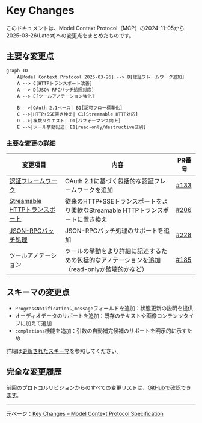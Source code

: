 # Key Changes

このドキュメントは、Model Context Protocol（MCP）の2024-11-05から2025-03-26(Latest)への変更点をまとめたものです。

## 主要な変更点

```mermaid
graph TD
    A[Model Context Protocol 2025-03-26] --> B[認証フレームワーク追加]
    A --> C[HTTPトランスポート改善]
    A --> D[JSON-RPCバッチ処理対応]
    A --> E[ツールアノテーション強化]
    
    B -->|OAuth 2.1ベース| B1[認可フロー標準化]
    C -->|HTTP+SSE置き換え| C1[Streamable HTTP対応]
    D -->|複数リクエスト| D1[パフォーマンス向上]
    E -->|ツール挙動記述| E1[read-only/destructive区別]
```

### 主要な変更の詳細

| 変更項目 | 内容 | PR番号 |
|---------|------|-------|
| [認証フレームワーク](https://spec.modelcontextprotocol.io/specification/2025-03-26/basic/authorization/) | OAuth 2.1に基づく包括的な認証フレームワークを追加 | [#133](https://github.com/modelcontextprotocol/specification/pull/133) |
| [Streamable HTTPトランスポート](https://spec.modelcontextprotocol.io/specification/2025-03-26/basic/transports/#streamable-http) | 従来のHTTP+SSEトランスポートをより柔軟なStreamable HTTPトランスポートに置き換え | [#206](https://github.com/modelcontextprotocol/specification/pull/206) |
| [JSON-RPCバッチ処理](https://www.jsonrpc.org/specification#batch) | JSON-RPCバッチ処理のサポートを追加 | [#228](https://github.com/modelcontextprotocol/specification/pull/228) |
| ツールアノテーション | ツールの挙動をより詳細に記述するための包括的なアノテーションを追加（read-onlyか破壊的かなど） | [#185](https://github.com/modelcontextprotocol/specification/pull/185) |

## スキーマの変更点

- `ProgressNotification`に`message`フィールドを追加：状態更新の説明を提供
- オーディオデータのサポートを追加：既存のテキストや画像コンテンツタイプに加えて追加
- `completions`機能を追加：引数の自動補完候補のサポートを明示的に示すため

詳細は[更新されたスキーマ](http://github.com/modelcontextprotocol/specification/tree/main/schema/2025-03-26/schema.ts)を参照してください。

## 完全な変更履歴

前回のプロトコルリビジョンからのすべての変更リストは、[GitHubで確認できます](https://github.com/modelcontextprotocol/specification/compare/2024-11-05...2025-03-26)。

---

元ページ：[Key Changes – Model Context Protocol Specification](https://spec.modelcontextprotocol.io/specification/2025-03-26/changelog/)
